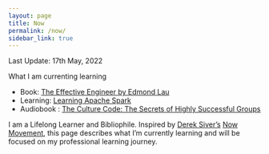 ```yaml
---
layout: page
title: Now
permalink: /now/
sidebar_link: true
---
```


Last Update: 17th May, 2022

What I am currenting learning

 - Book: [The Effective Engineer by Edmond Lau](https://g.co/kgs/vjdHEd)
 - Learning: [Learning Apache Spark](https://spark.apache.org/)
 - Audiobook : [The Culture Code: The Secrets of Highly Successful Groups
](https://g.co/kgs/Qg2N6K)


I am a Lifelong Learner and Bibliophile. Inspired by [Derek Siver’s](https://sivers.org/) [Now Movement](https://nownownow.com), this page describes what I’m currently learning and will be focused on my professional learning journey.